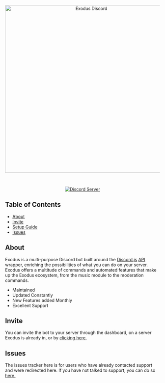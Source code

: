 <div align="center">
  <br />
  <p>
    <a href="https://exodusdiscord.org"><img src="https://github.com/ExodusDiscord/Exodus/blob/master/exodus-logo-main.png" width="546" alt="Exodus Discord" /></a>
  </p>
  <br />
  <p>
    <a href="https://discord.gg/m4CWkTp"><img src="https://discordapp.com/api/guilds/449718669480558593/embed.png" alt="Discord Server" /></a>
  </p>
</div>

## Table of Contents

- [About](#about)
- [Invite](#invite)
- [Setup Guide](https://github.com/ExodusDiscord/Exodus/blob/master/SETUP.md)
- [Issues](#issues)

## About

Exodus is a multi-purpose Discord bot built around the [Discord.js](https://github.com/discordjs/discord.js) [API](https://discordapp.com/developers/docs/intro) wrapper, enriching the possibilities of what you can do on your server. Exodus offers a multitude of commands and automated features that make up the Exodus ecosystem, from the music module to the moderation commands.

- Maintained
- Updated Constantly
- New Features added Monthly
- Excellent Support

## Invite

You can invite the bot to your server through the dashboard, on a server Exodus is already in, or by [clicking here.](https://discordapp.com/api/oauth2/authorize?client_id=449706234363510794&permissions=470281463&scope=bot)

## Issues

The issues tracker here is for users who have already contacted support and were redirected here. If you have not talked to support, you can do so [here.](https://discord.gg/m4CWkTp)
